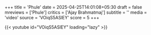 +++
title = 'Phule'
date = 2025-04-25T14:01:08+05:30
draft = false
mreviews = ['Phule']
critics = ['Ajay Brahmatmaj']
subtitle = ''
media = 'video'
source = 'VOiqS5ASlEY'
score = 5
+++

{{< youtube id="VOiqS5ASlEY" loading="lazy" >}}
